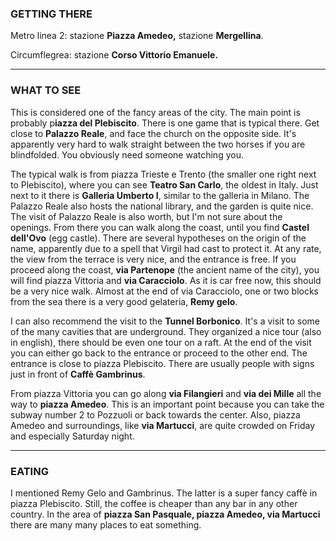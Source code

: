 ### GETTING THERE


Metro linea 2: stazione **Piazza Amedeo,** stazione **Mergellina**.


Circumflegrea: stazione **Corso Vittorio Emanuele.**


------------------------------------------------------------------------

### WHAT TO SEE

This is considered one of the fancy areas of the city. The main point is
probably p**iazza del Plebiscito**. There is one game that is typical
there. Get close to **Palazzo Reale**, and face the church on the
opposite side. It's apparently very hard to walk straight between the
two horses if you are blindfolded. You obviously need someone watching
you.


The typical walk is from piazza Trieste e Trento (the smaller one right
next to Plebiscito), where you can see **Teatro San Carlo**, the oldest
in Italy. Just next to it there is **Galleria Umberto I**, similar to
the galleria in Milano. The Palazzo Reale also hosts the national
library, and the garden is quite nice. The visit of Palazzo Reale is
also worth, but I'm not sure about the openings. From there you can walk
along the coast, until you find **Castel dell'Ovo** (egg castle). There
are several hypotheses on the origin of the name, apparently due to a
spell that Virgil had cast to protect it. At any rate, the view from the
terrace is very nice, and the entrance is free. If you proceed along the
coast, **via Partenope** (the ancient name of the city), you will find
piazza Vittoria and **via Caracciolo**. As it is car free now, this
should be a very nice walk. Almost at the end of via Caracciolo, one or
two blocks from the sea there is a very good gelateria, **Remy gelo**.


I can also recommend the visit to the **Tunnel Borbonico**. It's a visit
to some of the many cavities that are underground. They organized a nice
tour (also in english), there should be even one tour on a raft. At the
end of the visit you can either go back to the entrance or proceed to
the other end. The entrance is close to piazza Plebiscito. There are
usually people with signs just in front of **Caffè Gambrinus**.


From piazza Vittoria you can go along **via Filangieri** and **via dei
Mille** all the way to **piazza Amedeo**. This is an important point
because you can take the subway number 2 to Pozzuoli or back towards the
center. Also, piazza Amedeo and surroundings, like **via Martucci**, are
quite crowded on Friday and especially Saturday night.


------------------------------------------------------------------------

### EATING


I mentioned Remy Gelo and Gambrinus. The latter is a super fancy caffè
in piazza Plebiscito. Still, the coffee is cheaper than any bar in any
other country. In the area of **piazza San Pasquale, piazza Amedeo, via
Martucci** there are many many places to eat something.

